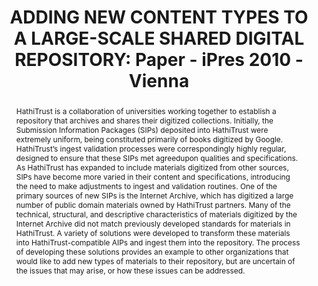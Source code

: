 ---
abstract: 'HathiTrust is a collaboration of universities working

  together to establish a repository that archives and shares

  their digitized collections. Initially, the Submission

  Information Packages (SIPs) deposited into HathiTrust

  were extremely uniform, being constituted primarily of

  books digitized by Google. HathiTrust’s ingest

  validation processes were correspondingly highly

  regular, designed to ensure that these SIPs met agreedupon

  qualities and specifications. As HathiTrust has

  expanded to include materials digitized from other

  sources, SIPs have become more varied in their content

  and specifications, introducing the need to make

  adjustments to ingest and validation routines. One of the

  primary sources of new SIPs is the Internet Archive,

  which has digitized a large number of public domain

  materials owned by HathiTrust partners.

  Many of the technical, structural, and

  descriptive characteristics of materials digitized by the

  Internet Archive did not match previously developed

  standards for materials in HathiTrust. A variety of

  solutions were developed to transform these materials

  into HathiTrust-compatible AIPs and ingest them into

  the repository. The process of developing these solutions

  provides an example to other organizations that would

  like to add new types of materials to their repository, but

  are uncertain of the issues that may arise, or how these

  issues can be addressed.'
creators:
- York, Jeremy
- Mardesich, Andrew
- Beers, Shane
date: null
document_url: https://services.phaidra.univie.ac.at/api/object/o:185242/download
grand_parent: iPRES
institutions: []
keywords: []
landing_page_url: https://phaidra.univie.ac.at/o:185242
language: eng
layout: publication
license: GPLv3
notes_url: null
parent: iPRES 2010
presentation_url: null
size: 170982
source_name: iPRES
title: 'ADDING NEW CONTENT TYPES TO A LARGE-SCALE  SHARED DIGITAL REPOSITORY: Paper
  - iPres 2010 - Vienna'
type: paper
year: 2010
---
